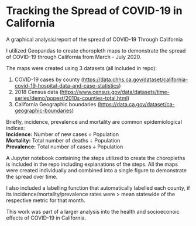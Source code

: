 # Tracking the Spread of COVID-19 in California

A graphical analysis/report of the spread of COVID-19 Through California

I utilized Geopandas to create choropleth maps to demonstrate the spread of COVID-19 through California from March - July 2020. 

The maps were created using 3 datasets (all included in repo):
1. COVID-19 cases by county (https://data.chhs.ca.gov/dataset/california-covid-19-hospital-data-and-case-statistics)
2. 2018 Census data (https://www.census.gov/data/datasets/time-series/demo/popest/2010s-counties-total.html)
3. California Geographic boundaries (https://data.ca.gov/dataset/ca-geographic-boundaries)

Briefly, incidence, prevalence and mortality are common epidemiological indices: <br/>
**Incidence:** Number of new cases ÷ Population <br/> 
**Mortality:** Total number of deaths ÷ Population <br/>
**Prevalence:** Total number of cases ÷ Population <br/>

A Jupyter notebook containing the steps utilized to create the choropleths is included in the repo including explanations of the steps. All the maps were created individually and combined into a single figure to demonstrate the spread over time.  

I also included a labelling function that automatically labelled each county, if its incidence/mortality/prevalence rates were > mean statewide of the respective metric for that month. 

This work was part of a larger analysis into the health and socioeconoic effects of COVID-19 in California. 

